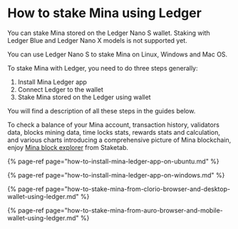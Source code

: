 # How to stake Mina using Ledger

You can stake Mina stored on the Ledger Nano S wallet. Staking with Ledger Blue and Ledger Nano X models is not supported yet.

You can use Ledger Nano S to stake Mina on Linux, Windows and Mac OS.

To stake Mina with Ledger, you need to do three steps generally:  


1. Install Mina Ledger app
2. Connect Ledger to the wallet
3. Stake Mina stored on the Ledger using wallet

You will find a description of all these steps in the guides below.

To check a balance of your Mina account, transaction history, validators data, blocks mining data, time locks stats, rewards stats and calculation, and various charts introducing a comprehensive picture of Mina blockchain, enjoy [Mina block explorer](https://mina.staketab.com/) from Staketab.

{% page-ref page="how-to-install-mina-ledger-app-on-ubuntu.md" %}

{% page-ref page="how-to-install-mina-ledger-app-on-windows.md" %}

{% page-ref page="how-to-stake-mina-from-clorio-browser-and-desktop-wallet-using-ledger.md" %}

{% page-ref page="how-to-stake-mina-from-auro-browser-and-mobile-wallet-using-ledger.md" %}











